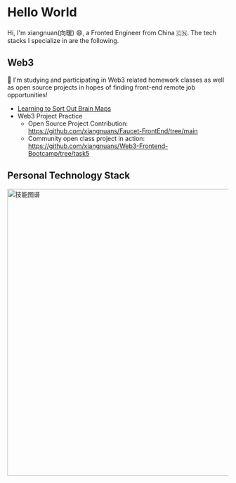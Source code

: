 # Hello World
 
Hi, I'm xiangnuan(向暖) 😄, a Fronted Engineer from China 🇨🇳. The tech stacks I specialize in are the following.

## Web3
🚀 I'm studying and participating in Web3 related homework classes as well as open source projects in hopes of finding front-end remote job opportunities!
 
- [Learning to Sort Out Brain Maps](https://xiangnuans.github.io/blog/web3/)
- Web3 Project Practice
  - Open Source Project Contribution: https://github.com/xiangnuans/Faucet-FrontEnd/tree/main
  - Community open class project in action: https://github.com/xiangnuans/Web3-Frontend-Bootcamp/tree/task5


## Personal Technology Stack

<img width="651" alt="技能图谱" src="https://github.com/user-attachments/assets/e5e4dd62-636f-431e-8f29-87dbc840a541">


